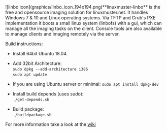 <div style="float: left">
  ![linbo icon](graphics/linbo_icon_194x194.png)
</div>
**linuxmuster-linbo** is the free and opensource imaging solution for linuxmuster.net. It handles Windows 7 & 10 and Linux operating systems. Via TFTP and Grub's PXE implementation it boots a small linux system (linbofs) with a gui, which can manage all the imaging tasks on the client. Console tools are also available to manage clients and imaging remotely via the server.

Build instructions:

* Install 64bit Ubuntu 18.04.

* Add 32bit Architecture:  
  `sudo dpkg --add-architecture i386`  
  `sudo apt update`

* If you are using Ubuntu server or minimal:
  `sudo apt install dpkg-dev`

* Install build depends (uses sudo):  
  `./get-depends.sh`

* Build package:  
  `./buildpackage.sh`

For more information take a look at the  [wiki](https://github.com/linuxmuster/linuxmuster-linbo/wiki)
